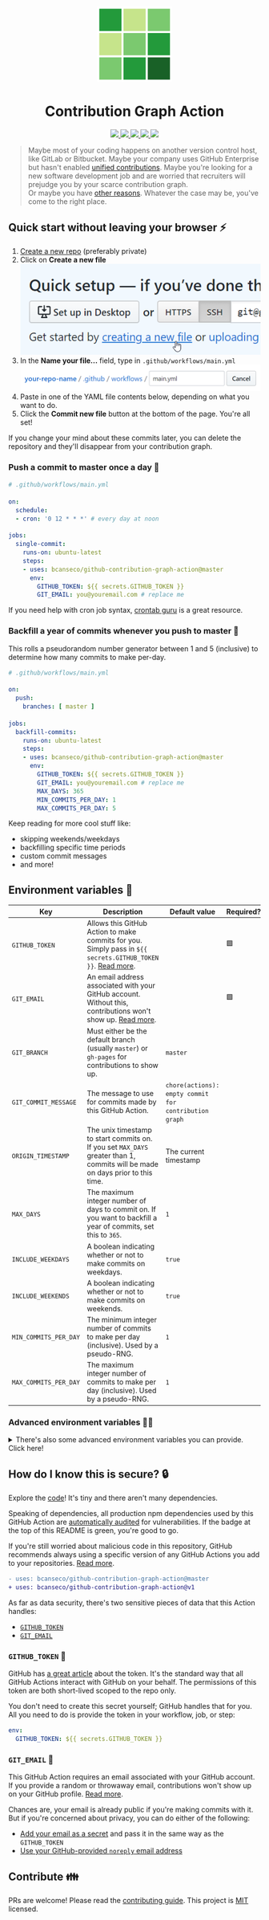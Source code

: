 <p align="center">
  <img width="150px" src="./.github/images/cover.png">
</p>

<h1 align="center">
  Contribution Graph Action
</h1>

<p align="center">
  <a href="https://github.com/bcanseco/github-contribution-graph-action/actions?query=workflow%3Abuild">
    <img src="https://github.com/bcanseco/github-contribution-graph-action/workflows/build/badge.svg">
  </a>

  <a href="https://github.com/bcanseco/github-contribution-graph-action/actions?query=workflow%3Atests">
    <img src="https://github.com/bcanseco/github-contribution-graph-action/workflows/tests/badge.svg">
  </a>

  <a href="https://github.com/bcanseco/github-contribution-graph-action/actions?query=workflow%3Aaudit">
    <img src="https://github.com/bcanseco/github-contribution-graph-action/workflows/audit/badge.svg">
  </a>

  <a href="https://github.com/marketplace/actions/autopopulate-your-contribution-graph">
    <img src="https://img.shields.io/badge/action-marketplace-orange?logo=github">
  </a>

  <a href="https://github.com/bcanseco/github-contribution-graph-action/releases">
    <img src="https://img.shields.io/github/v/release/bcanseco/github-contribution-graph-action.svg?logo=github">
  </a>
</p>

> Maybe most of your coding happens on another version control host, like GitLab or Bitbucket. Maybe your company uses GitHub Enterprise but hasn't enabled [unified contributions](https://help.github.com/en/enterprise/2.15/admin/installation/enabling-unified-contributions-between-github-enterprise-server-and-githubcom). Maybe you're looking for a new software development job and are worried that recruiters will prejudge you by your scarce contribution graph.  
> Or maybe you have [other reasons](https://twitter.com/jacobmparis/status/1265740598277025792). Whatever the case may be, you've come to the right place.

## Quick start without leaving your browser ⚡

1. [Create a new repo](https://github.com/new) (preferably private)
1. Click on **Create a new file**  
   ![](./.github/images/create-new-file.png)
1. In the **Name your file...** field, type in `.github/workflows/main.yml`
   ![](./.github/images/name-new-file.png)
1. Paste in one of the YAML file contents below, depending on what you want to do.
1. Click the **Commit new file** button at the bottom of the page. You're all set!

If you change your mind about these commits later, you can delete the repository and they'll disappear from your contribution graph.

### Push a commit to master once a day 🍺

```yml
# .github/workflows/main.yml

on:
  schedule:
  - cron: '0 12 * * *' # every day at noon

jobs:
  single-commit:
    runs-on: ubuntu-latest
    steps:
    - uses: bcanseco/github-contribution-graph-action@master
      env:
        GITHUB_TOKEN: ${{ secrets.GITHUB_TOKEN }}
        GIT_EMAIL: you@youremail.com # replace me
```

If you need help with cron job syntax, [crontab guru](https://crontab.guru/) is a great resource.

### Backfill a year of commits whenever you push to master 🍻

This rolls a pseudorandom number generator between 1 and 5 (inclusive) to determine how many commits to make per-day.

```yml
# .github/workflows/main.yml

on:
  push:
    branches: [ master ]

jobs:
  backfill-commits:
    runs-on: ubuntu-latest
    steps:
    - uses: bcanseco/github-contribution-graph-action@master
      env:
        GITHUB_TOKEN: ${{ secrets.GITHUB_TOKEN }}
        GIT_EMAIL: you@youremail.com # replace me
        MAX_DAYS: 365
        MIN_COMMITS_PER_DAY: 1
        MAX_COMMITS_PER_DAY: 5
```

Keep reading for more cool stuff like:

* skipping weekends/weekdays
* backfilling specific time periods
* custom commit messages
* and more!

## Environment variables 🌳

| Key                   | Description                                                                                                                    | Default value                                         | Required? |
|-----------------------|--------------------------------------------------------------------------------------------------------------------------------|-------------------------------------------------------|-----------|
| `GITHUB_TOKEN`        | Allows this GitHub Action to make commits for you. Simply pass in `${{ secrets.GITHUB_TOKEN }}`. [Read more](#github_token-).  |                                                       |    🟩     |
| `GIT_EMAIL`           | An email address associated with your GitHub account. Without this, contributions won't show up. [Read more](#git_email-).     |                                                       |    🟩     |
| `GIT_BRANCH`          | Must either be the default branch (usually `master`) or `gh-pages` for contributions to show up.                               | `master`                                              |           |
| `GIT_COMMIT_MESSAGE`  | The message to use for commits made by this GitHub Action.                                                                     | `chore(actions): empty commit for contribution graph` |           |
| `ORIGIN_TIMESTAMP`    | The unix timestamp to start commits on. If you set `MAX_DAYS` greater than 1, commits will be made on days prior to this time. | The current timestamp                                 |           |
| `MAX_DAYS`            | The maximum integer number of days to commit on. If you want to backfill a year of commits, set this to `365`.                 | `1`                                                   |           |
| `INCLUDE_WEEKDAYS`    | A boolean indicating whether or not to make commits on weekdays.                                                               | `true`                                                |           |
| `INCLUDE_WEEKENDS`    | A boolean indicating whether or not to make commits on weekends.                                                               | `true`                                                |           |
| `MIN_COMMITS_PER_DAY` | The minimum integer number of commits to make per day (inclusive). Used by a pseudo-RNG.                                       | `1`                                                   |           |
| `MAX_COMMITS_PER_DAY` | The maximum integer number of commits to make per day (inclusive). Used by a pseudo-RNG.                                       | `1`                                                   |           |

### Advanced environment variables 🧙‍♂️

<details>

<summary>There's also some advanced environment variables you can provide. Click here!</summary>

Only set these if you know what you're doing:

| Key                 | Description                                                                  | Default value                                                     | Required? |
|---------------------|------------------------------------------------------------------------------|-------------------------------------------------------------------|-----------|
| `GIT_HOST`          | You may be able to override this to support a GitHub Enterprise environment. | `github.com`                                                      |           |
| `GIT_SSH_COMMAND`   |                                                                              | `ssh -o UserKnownHostsFile=/dev/null -o StrictHostKeyChecking=no` |           |
| `GITHUB_ACTOR`      |                                                                              | Set by the GitHub Actions runner                                  |           |
| `GITHUB_REPOSITORY` |                                                                              | Set by the GitHub Actions runner                                  |           |

</details>

## How do I know this is secure? 🔒

Explore the [code](src/index.js)! It's tiny and there aren't many dependencies.

Speaking of dependencies, all production npm dependencies used by this GitHub Action are [automatically audited](./.github/workflows/audit.yml) for vulnerabilities. If the badge at the top of this README is green, you're good to go.

If you're still worried about malicious code in this repository, GitHub recommends always using a specific version of any GitHub Actions you add to your repositories. [Read more](https://help.github.com/en/actions/reference/workflow-syntax-for-github-actions#jobsjob_idstepsuses).

```diff
- uses: bcanseco/github-contribution-graph-action@master
+ uses: bcanseco/github-contribution-graph-action@v1
```

As far as data security, there's two sensitive pieces of data that this Action handles:

* [`GITHUB_TOKEN`](#github_token-)
* [`GIT_EMAIL`](#git_email-)

### `GITHUB_TOKEN` 🔑

GitHub has [a great article](https://help.github.com/en/actions/configuring-and-managing-workflows/authenticating-with-the-github_token#using-the-github_token-in-a-workflow) about the token. It's the standard way that all GitHub Actions interact with GitHub on your behalf. The permissions of this token are both short-lived scoped to the repo only.

You don't need to create this secret yourself; GitHub handles that for you. All you need to do is provide the token in your workflow, job, or step:

```yml
env:
  GITHUB_TOKEN: ${{ secrets.GITHUB_TOKEN }}
```

### `GIT_EMAIL` 📧

This GitHub Action requires an email associated with your GitHub account. If you provide a random or throwaway email, contributions won't show up on your GitHub profile. [Read more](https://help.github.com/en/github/setting-up-and-managing-your-github-profile/why-are-my-contributions-not-showing-up-on-my-profile#you-havent-added-your-local-git-commit-email-to-your-profile).

Chances are, your email is already public if you're making commits with it. But if you're concerned about privacy, you can do either of the following:

* [Add your email as a secret](https://help.github.com/en/actions/configuring-and-managing-workflows/creating-and-storing-encrypted-secrets#creating-encrypted-secrets-for-a-repository) and pass it in the same way as the `GITHUB_TOKEN`
* [Use your GitHub-provided `noreply` email address](https://help.github.com/en/github/setting-up-and-managing-your-github-user-account/setting-your-commit-email-address#about-commit-email-addresses)

## Contribute 👪

PRs are welcome! Please read the [contributing guide](.github/CONTRIBUTING.md). This project is [MIT](LICENSE) licensed.
